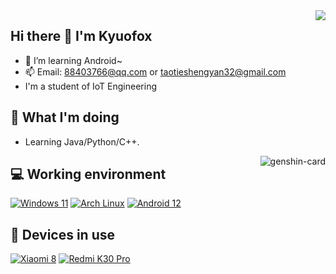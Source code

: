 <img align="right" src="https://github-readme-stats.vercel.app/api?username=KyuoFoxHuyu&hide=issues&show_icons=true&include_all_commits=true&theme=vue&count_private=true" />

## Hi there 👋 I'm Kyuofox
- 🌱 I’m learning Android~
- 📫 Email: 88403766@qq.com or taotieshengyan32@gmail.com
- I'm a student of IoT Engineering

## 🤔 What I'm doing
 - Learning Java/Python/C++.

<img align="right" src="https://genshin-card.getloli.com/rand/121587481.png" alt="genshin-card" />

## 💻 Working environment
[![Windows 11](https://img.shields.io/badge/Windows%2011-00adef?style=flat-square&logo=windows&logoColor=ffffff)](https://www.microsoft.com/en-us/windows/windows-11)
[![Arch Linux](https://img.shields.io/badge/Arch%20Linux-1793d0?style=flat-square&logo=arch-linux&logoColor=ffffff)](https://archlinux.org)
[![Android 12](https://img.shields.io/badge/Android%2012-3ddc84?style=flat-square&logo=android&logoColor=ffffff)](https://www.android.com/android-12/)

## 📱 Devices in use
[![Xiaomi 8](https://img.shields.io/badge/Xiaomi%208%20-fd4900?style=flat-square&logo=xiaomi&logoColor=ffffff)](https://www.mi.com/global/mi-8/)
[![Redmi K30 Pro](https://img.shields.io/badge/Redmi%20K30%20Pro-fd4900?style=flat-square&logo=xiaomi&logoColor=ffffff)](https://www.po.co/global/poco-f2-pro/)
